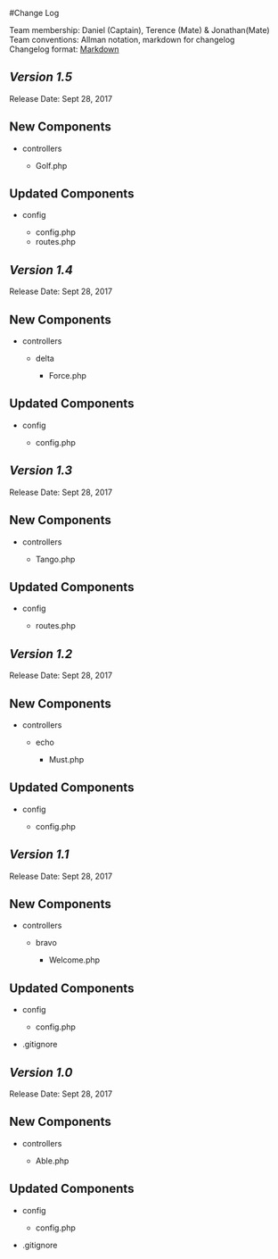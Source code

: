 #Change Log

Team membership:  Daniel (Captain), Terence (Mate) & Jonathan(Mate)  
Team conventions: Allman notation, markdown for changelog  
Changelog format: [Markdown](https://github.com/adam-p/markdown-here/wiki/Markdown-Cheatsheet) 

## *Version 1.5*

Release Date: Sept 28, 2017

## New Components


-   controllers

    -   Golf.php
    
## Updated Components

-   config
    
    -   config.php
    -   routes.php

## *Version 1.4*

Release Date: Sept 28, 2017

## New Components


-   controllers

    -   delta
    
        - Force.php
    
## Updated Components

-   config
    
    -   config.php

## *Version 1.3*

Release Date: Sept 28, 2017

## New Components


-   controllers

    -   Tango.php
    
## Updated Components

-   config
    
    -   routes.php

## *Version 1.2*

Release Date: Sept 28, 2017

## New Components


-   controllers

    -   echo
    
        - Must.php
    
## Updated Components

-   config
    
    -   config.php

## *Version 1.1*

Release Date: Sept 28, 2017

## New Components


-   controllers

    -   bravo
    
        - Welcome.php
    
## Updated Components

-   config
    
    -   config.php
            
-   .gitignore


## *Version 1.0*

Release Date: Sept 28, 2017

## New Components


-   controllers

    -   Able.php
    
## Updated Components

-   config
    
    -   config.php
            
-   .gitignore
